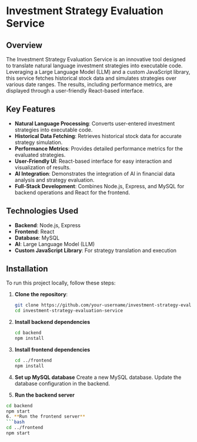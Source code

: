 # Investment Strategy Evaluation Service

## Overview
The Investment Strategy Evaluation Service is an innovative tool designed to translate natural language investment strategies into executable code. Leveraging a Large Language Model (LLM) and a custom JavaScript library, this service fetches historical stock data and simulates strategies over various date ranges. The results, including performance metrics, are displayed through a user-friendly React-based interface.

## Key Features
- **Natural Language Processing**: Converts user-entered investment strategies into executable code.
- **Historical Data Fetching**: Retrieves historical stock data for accurate strategy simulation.
- **Performance Metrics**: Provides detailed performance metrics for the evaluated strategies.
- **User-Friendly UI**: React-based interface for easy interaction and visualization of results.
- **AI Integration**: Demonstrates the integration of AI in financial data analysis and strategy evaluation.
- **Full-Stack Development**: Combines Node.js, Express, and MySQL for backend operations and React for the frontend.

## Technologies Used
- **Backend**: Node.js, Express
- **Frontend**: React
- **Database**: MySQL
- **AI**: Large Language Model (LLM)
- **Custom JavaScript Library**: For strategy translation and execution

## Installation

To run this project locally, follow these steps:

1. **Clone the repository**:

   ```bash
   git clone https://github.com/your-username/investment-strategy-evaluation-service.git
   cd investment-strategy-evaluation-service
2. **Install backend dependencies**
   ```bash
   cd backend
   npm install
3. **Install frontend dependencies**
   ```bash
   cd ../frontend
   npm install
4. **Set up MySQL database**
Create a new MySQL database.
Update the database configuration in the backend.
5. **Run the backend server**
  ```bash
  cd backend
  npm start
6. **Run the frontend server**
  ```bash
  cd ../frontend
  npm start





